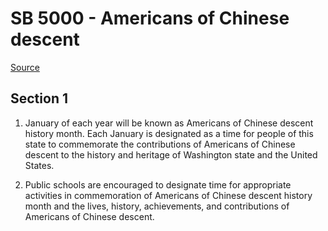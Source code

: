 # SB 5000 - Americans of Chinese descent

[Source](http://lawfilesext.leg.wa.gov/biennium/2023-24/Pdf/Bills/Senate%20Bills/5000.pdf)

## Section 1
1. January of each year will be known as Americans of Chinese descent history month. Each January is designated as a time for people of this state to commemorate the contributions of Americans of Chinese descent to the history and heritage of Washington state and the United States.

2. Public schools are encouraged to designate time for appropriate activities in commemoration of Americans of Chinese descent history month and the lives, history, achievements, and contributions of Americans of Chinese descent.
